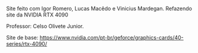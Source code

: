 Site feito com Igor Romero, Lucas Macêdo e Vinicius Mardegan. Refazendo site da NVIDIA RTX 4090

Professor: Celso Olivete Junior.

Site de base: https://www.nvidia.com/pt-br/geforce/graphics-cards/40-series/rtx-4090/
